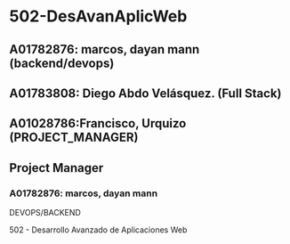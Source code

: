 # 502-DesAvanAplicWeb

## A01782876: marcos, dayan mann (backend/devops)

## A01783808: Diego Abdo Velásquez. (Full Stack)



## A01028786:Francisco, Urquizo (PROJECT_MANAGER)
## Project Manager

### A01782876: marcos, dayan mann
DEVOPS/BACKEND

502 - Desarrollo Avanzado de Aplicaciones Web
